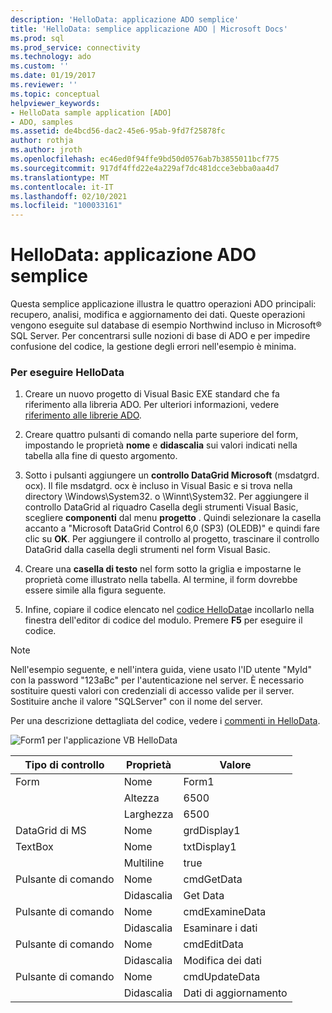 ```yaml
---
description: 'HelloData: applicazione ADO semplice'
title: 'HelloData: semplice applicazione ADO | Microsoft Docs'
ms.prod: sql
ms.prod_service: connectivity
ms.technology: ado
ms.custom: ''
ms.date: 01/19/2017
ms.reviewer: ''
ms.topic: conceptual
helpviewer_keywords:
- HelloData sample application [ADO]
- ADO, samples
ms.assetid: de4bcd56-dac2-45e6-95ab-9fd7f25878fc
author: rothja
ms.author: jroth
ms.openlocfilehash: ec46ed0f94ffe9bd50d0576ab7b3855011bcf775
ms.sourcegitcommit: 917df4ffd22e4a229af7dc481dcce3ebba0aa4d7
ms.translationtype: MT
ms.contentlocale: it-IT
ms.lasthandoff: 02/10/2021
ms.locfileid: "100033161"
---
```

# <a name="hellodata-a-simple-ado-application"></a>HelloData: applicazione ADO semplice
Questa semplice applicazione illustra le quattro operazioni ADO principali: recupero, analisi, modifica e aggiornamento dei dati. Queste operazioni vengono eseguite sul database di esempio Northwind incluso in Microsoft® SQL Server. Per concentrarsi sulle nozioni di base di ADO e per impedire confusione del codice, la gestione degli errori nell'esempio è minima.  
  
### <a name="to-run-hellodata"></a>Per eseguire HelloData  
  
1.  Creare un nuovo progetto di Visual Basic EXE standard che fa riferimento alla libreria ADO. Per ulteriori informazioni, vedere [riferimento alle librerie ADO](../referencing-the-ado-libraries.md).  
  
2.  Creare quattro pulsanti di comando nella parte superiore del form, impostando le proprietà **nome** e **didascalia** sui valori indicati nella tabella alla fine di questo argomento.  
  
3.  Sotto i pulsanti aggiungere un **controllo DataGrid Microsoft** (msdatgrd. ocx). Il file msdatgrd. ocx è incluso in Visual Basic e si trova nella directory \Windows\System32. o \Winnt\System32. Per aggiungere il controllo DataGrid al riquadro Casella degli strumenti Visual Basic, scegliere **componenti** dal menu **progetto** . Quindi selezionare la casella accanto a "Microsoft DataGrid Control 6,0 (SP3) (OLEDB)" e quindi fare clic su **OK**. Per aggiungere il controllo al progetto, trascinare il controllo DataGrid dalla casella degli strumenti nel form Visual Basic.  
  
4.  Creare una **casella di testo** nel form sotto la griglia e impostarne le proprietà come illustrato nella tabella. Al termine, il form dovrebbe essere simile alla figura seguente.  
  
5.  Infine, copiare il codice elencato nel [codice HelloData](./hellodata-code.md)e incollarlo nella finestra dell'editor di codice del modulo. Premere **F5** per eseguire il codice.  
  
> [!NOTE]
>  Nell'esempio seguente, e nell'intera guida, viene usato l'ID utente "MyId" con la password "123aBc" per l'autenticazione nel server. È necessario sostituire questi valori con credenziali di accesso valide per il server. Sostituire anche il valore "SQLServer" con il nome del server.  
  
 Per una descrizione dettagliata del codice, vedere i [commenti in HelloData](./comments-on-hellodata.md).  
  
 ![Form1 per l'applicazione VB HelloData](../../../ado/guide/data/media/hellodata.gif "HelloData")  
  
|Tipo di controllo|Proprietà|Valore|  
|------------------|--------------|-----------|  
|Form|Nome|Form1|  
||Altezza|6500|  
||Larghezza|6500|  
|DataGrid di MS|Nome|grdDisplay1|  
|TextBox|Nome|txtDisplay1|  
||Multiline|true|  
|Pulsante di comando|Nome|cmdGetData|  
||Didascalia|Get Data|  
|Pulsante di comando|Nome|cmdExamineData|  
||Didascalia|Esaminare i dati|  
|Pulsante di comando|Nome|cmdEditData|  
||Didascalia| Modifica dei dati|  
|Pulsante di comando|Nome|cmdUpdateData|  
||Didascalia|Dati di aggiornamento|